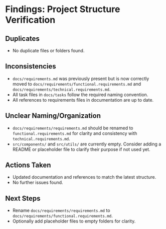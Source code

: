 # Findings: Project Structure Verification

## Duplicates
- No duplicate files or folders found.

## Inconsistencies
- `docs/requirements.md` was previously present but is now correctly moved to `docs/requirements/functional.requirements.md` and `docs/requirements/technical.requirements.md`.
- All task files in `docs/tasks` follow the required naming convention.
- All references to requirements files in documentation are up to date.

## Unclear Naming/Organization
- `docs/requirements/requirements.md` should be renamed to `functional.requirements.md` for clarity and consistency with `technical.requirements.md`.
- `src/components/` and `src/utils/` are currently empty. Consider adding a README or placeholder file to clarify their purpose if not used yet.

## Actions Taken
- Updated documentation and references to match the latest structure.
- No further issues found.

## Next Steps
- Rename `docs/requirements/requirements.md` to `docs/requirements/functional.requirements.md`.
- Optionally add placeholder files to empty folders for clarity.
